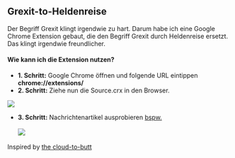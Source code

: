 ## Grexit-to-Heldenreise

Der Begriff Grexit klingt irgendwie zu hart. Darum habe ich eine Google Chrome Extension gebaut, die den Begriff Grexit durch Heldenreise ersetzt. Das klingt irgendwie freundlicher. 

#### Wie kann ich die Extension nutzen?

* __1. Schritt:__ Google Chrome öffnen und folgende URL eintippen __chrome://extensions/__
* __2. Schritt:__ Ziehe nun die Source.crx in den Browser. 


![](source/img/grexit-to-heldenreise.gif)

* __3. Schritt:__ Nachrichtenartikel ausprobieren [bspw.](http://www.welt.de/debatte/kommentare/article143216346/Tsipras-hat-von-Anfang-an-den-Grexit-eingeplant.html)
<br><br>
![](source/img/beispiel.png)



 Inspired by [the cloud-to-butt](https://github.com/panicsteve/cloud-to-butt)
